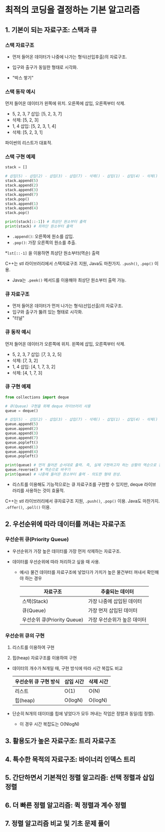 # 최적의 코딩을 결정하는 기본 알고리즘

## 1. 기본이 되는 자료구조: 스택과 큐

### 스택 자료구조

- 먼저 들어온 데이터가 나중에 나가는 형식(선입후출)의 자료구조.

- 입구와 출구가 동일한 형태로 시각화.
- "박스 쌓기"



### 스택 동작 예시

먼저 들어온 데이터가 왼쪽에 위치. 오른쪽에 삽입, 오른쪽부터 삭제.

- 5, 2, 3, 7 삽입: [5, 2, 3, 7]
- 삭제: [5, 2, 3]
- 1, 4 삽입: [5, 2, 3, 1, 4]
- 삭제: [5, 2, 3, 1]

파이썬의 리스트가 대표적.



### 스택 구현 예제

```python
stack = []

# 삽입(5) - 삽입(2) - 삽입(3) - 삽입(7) - 삭제() - 삽입(1) - 삽입(4) - 삭제()
stack.append(5)
stack.append(2)
stack.append(3)
stack.append(7)
stack.pop()
stack.append(1)
stack.append(4)
stack.pop()

print(stack[::-1]) # 최상단 원소부터 출력
print(stack) # 최하단 원소부터 출력
```

- `.append()`: 오른쪽에 원소를 삽입.
- `.pop()`: 가장 오른쪽의 원소를 추출.

*`lst[::-1]` 을 이용하면 최상단 원소부터(역순) 출력



C++는 stl 라이브러리에서 스택자료구조 지원,  Java도 마찬가지. `.push()`, `.pop()` 이용.

* Java는 `.peek()` 메서드를 이용해야 최상단 원소부터 출력 가능.



 ### 큐 자료구조

- 먼저 들어온 데이터가 먼저 나가는 형식(선입선출)의 자료구조.
- 입구와 출구가 뚫려 있는 형태로 시각화.
- "터널"



### 큐 동작 예시

먼저 들어온 데이터가 오른쪽에 위치. 왼쪽에 삽입, 오른쪽부터 삭제.

- 5, 2, 3, 7 삽입: [7, 3, 2, 5]
- 삭제: [7, 3, 2]
- 1, 4 삽입: [4, 1, 7, 3, 2]
- 삭제: [4, 1, 7, 3]



### 큐 구현 예제

```python
from collections import deque

# 큐(Queue) 구현을 위해 deque 라이브러리 사용
queue = deque()

# 삽입(5) - 삽입(2) - 삽입(3) - 삽입(7) - 삭제() - 삽입(1) - 삽입(4) - 삭제()
queue.append(5)
queue.append(2)
queue.append(3)
queue.append(7)
queue.popleft()
queue.append(1)
queue.append(4)
queue.popleft()

print(queue) # 먼저 들어온 순서대로 출력. 즉, 실제 구현하고자 하는 상황의 역순으로 정렬된 상태.
queue.reverse() # 역순으로 바꾸기
print(queue) # 나중에 들어온 원소부터 출력 - 의도한 형태 완성.
```

* 리스트를 이용해도 기능적으로는 큐 자료구조를 구현할 수 있지만, deque 라이브러리를 사용하는 것이 효율적.



C++는 stl 라이브러리에서 큐자료구조 지원, `.push()`, `.pop()` 이용. Java도 마찬가지. `.offer()`, `.poll()` 이용.



## 2. 우선순위에 따라 데이터를 꺼내는 자료구조

### 우선순위 큐(Priority Queue)

- 우선순위가 가장 높은 데이터를 가장 먼저 삭제하는 자료구조.

- 데이터를 우선순위에 따라 처리하고 싶을 때 사용.

  - 예시) 물건 데이터를 자료구조에 넣었다가 가치가 높은 물건부터 꺼내서 확인해야 하는 경우

    | 자료구조                    | 추출되는 데이터             |
    | --------------------------- | --------------------------- |
    | 스택(Stack)                 | 가장 나중에 삽입된 데이터   |
    | 큐(Queue)                   | 가장 먼저 삽입된 데이터     |
    | 우선순위 큐(Priority Queue) | 가장 우선순위가 높은 데이터 |



### 우선순위 큐의 구현

1. 리스트를 이용하여 구현

2. 힙(heap) 자료구조를 이용하여 구현

   

- 데이터의 개수가 N개일 때, 구현 방식에 따라 시간 복잡도 비교

  | 우선순위 큐 구현 방식 | 삽입 시간 | 삭제 시간 |
  | --------------------- | --------- | --------- |
  | 리스트                | O(1)      | O(N)      |
  | 힙(heap)              | O(logN)   | O(logN)   |



- 단순히 N개의 데이터를 힙에 넣었다가 모두 꺼내는 작업은 정렬과 동일(힙 정렬).
  - 이 경우 시간 복잡도는 O(NlogN)







## 3. 활용도가 높은 자료구조: 트리 자료구조





## 4. 특수한 목적의 자료구조: 바이너리 인덱스 트리





## 5. 간단하면서 기본적인 정렬 알고리즘: 선택 정렬과 삽입 정렬





## 6. 더 빠른 정렬 알고리즘: 퀵 정렬과 계수 정렬





## 7. 정렬 알고리즘 비교 및 기초 문제 풀이







